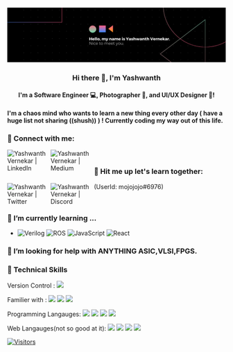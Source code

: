 <p align="center">
  <a href="https://www.yushi.dev/" target="_blank" rel="noreferrer"><img src="https://github.com/Mojojojooo/Mojojojooo/blob/main/images/Hello%2C%20my%20name%20is%20Yashwanth%20Vernekar.%20Nice%20to%20meet%20you..png" alt="my banner"></a>
</p>

<!-- ### Hi there 👋 -->

<h3 align="center">
Hi there 👋, I'm Yashwanth
<!--   <a href="https://www.yushi.dev/" target="_blank" rel="noreferrer">Yu</a> 👋 -->
</h3>

<h4 align="center">
I'm a Software Engineer 💻, Photographer 📸, and UI/UX Designer 🎨!
</h4> 

<!-- <h4 align="center"> -->
<h4>
I'm a chaos mind who wants to learn a new thing every other day ( have a huge list not sharing ((shush)) ) ! Currently coding my way out of this life. 
</h4> 

### 🤝 Connect with me:

<a href="https://www.linkedin.com/in/yashwanth-vernekar-491512146/"><img align="left" src="https://img.shields.io/badge/LinkedIn-0077B5?style=for-the-badge&logo=linkedin&logoColor=white" alt="Yashwanth Vernekar | LinkedIn" width="100px"/></a>
<!-- <a href="#"><img align="left" src="https://raw.githubusercontent.com/yushi1007/yushi1007/main/images/instagram.svg" alt="Yashwanth Vernekar | Instagram" width="21px"/></a> -->
<a href="https://medium.com/@yashvernekar674"><img align="left" src="https://img.shields.io/badge/Medium-12100E?style=for-the-badge&logo=medium&logoColor=white" alt="Yashwanth Vernekar | Medium" width="100px"/></a>
</br>

### 💬 Hit me up let's learn together:
<a href="https://twitter.com/Mojotweetss"><img align="left" src="https://img.shields.io/badge/Twitter-1DA1F2?style=for-the-badge&logo=twitter&logoColor=white" alt="Yashwanth Vernekar | Twitter" width="100px"/></a>
<a href="#"><img align="left" src="https://img.shields.io/badge/Mojojojo#6946-7289DA?style=for-the-badge&logo=discord&logoColor=white" alt="Yashwanth Vernekar | Discord" width="100px"/></a> (UserId: mojojojo#6976)


</br>
<!-- - 💬 If you have any question/feedback, please do not hesitate to reach out to me! -->

### 🌱 I’m currently learning ...
  -  ![Verilog](https://img.shields.io/badge/Verilog-663399.svg?style=for-the-badge&logoColor=white) ![ROS](https://img.shields.io/badge/ros-DD0031.svg?style=for-the-badge&logo=ros&logoColor=white) ![JavaScript](https://img.shields.io/badge/javascript-%23323330.svg?style=for-the-badge&logo=javascript&logoColor=%23F7DF1E) ![React](https://img.shields.io/badge/React-20232A?style=for-the-badge&logo=react&logoColor=61DAFB)

### 🤔 I’m looking for help with ANYTHING ASIC,VLSI,FPGS. 

### 💼 Technical Skills

Version Control :
![](https://img.shields.io/badge/GitHub-100000?style=for-the-badge&logo=github&logoColor=white)

Familier with :
![](https://img.shields.io/badge/Ubuntu-E95420?style=for-the-badge&logo=ubuntu&logoColor=white)
![](https://img.shields.io/badge/Windows-0078D6?style=for-the-badge&logo=windows&logoColor=white)
![](https://img.shields.io/badge/Shell_Script-121011?style=for-the-badge&logo=gnu-bash&logoColor=white)

Programming Langauges:
![](https://img.shields.io/badge/Python-3776AB?style=for-the-badge&logo=python&logoColor=white)
![](https://img.shields.io/badge/C-00599C?style=for-the-badge&logo=c&logoColor=white)
![](https://img.shields.io/badge/C%2B%2B-00599C?style=for-the-badge&logo=c%2B%2B&logoColor=white)
![](https://img.shields.io/badge/Verilog-663399.svg?style=for-the-badge&logoColor=white)

Web Langauges(not so good at it):
![](https://img.shields.io/badge/HTML5-E34F26?style=for-the-badge&logo=html5&logoColor=white)
![](https://img.shields.io/badge/CSS3-1572B6?style=for-the-badge&logo=css3&logoColor=white)
![](https://img.shields.io/badge/JavaScript-F7DF1E?style=for-the-badge&logo=javascript&logoColor=black)
![](https://img.shields.io/badge/Netlify-00C7B7?style=for-the-badge&logo=netlify&logoColor=white)
<!-- ![]() -->


<!-- ## 📈 GitHub Stats  -->

<!-- [![Yashwanth's github stats](https://github-readme-stats.vercel.app/api?username=Mojojojooo)](https://github.com/Mojojojooo) -->

[![Visitors](https://visitor-badge.glitch.me/badge?page_id=Mojojojooo.Mojojojooo)](https://github.com/Mojojojooo)

<!-- ## Stargazers

[![Stargazers repo roster for @Mojojojooo/Mojojojooo](https://reporoster.com/stars/Mojojojooo/Mojojojooo)](https://github.com/Mojojojooo/Mojojojooo/stargazers) -->

<!--
**Mojojojooo/Mojojojooo** is a ✨ _special_ ✨ repository because its `README.md` (this file) appears on your GitHub profile.

Here are some ideas to get you started:

- 🔭 I’m currently working on ...
- 🌱 I’m currently learning ...
- 👯 I’m looking to collaborate on ...
- 🤔 I’m looking for help with ...
- 💬 Ask me about ...
- 📫 How to reach me: ...
- 😄 Pronouns: ...
- ⚡ Fun fact: ...
-->
<!-- ![](https://img.shields.io/badge/Code-JavaScript-informational?style=flat&logo=JavaScript&color=F7DF1E)
![](https://img.shields.io/badge/Code-HTML5-informational?style=flat&logo=HTML5&color=E34F26)
![](https://img.shields.io/badge/Code-Python-informational?style=flat&logo=Python&color=003B57)

</br>

![](https://img.shields.io/badge/Style-Bootstrap-informational?style=flat&logo=Bootstrap&color=7952B3)
![](https://img.shields.io/badge/Style-CSS3-informational?style=flat&logo=CSS3&color=1572B6)
![](https://img.shields.io/badge/Style-styled--components-informational?style=flat&logo=styled-components&color=DB7093)
![](https://img.shields.io/badge/Style-Material--UI-informational?style=flat&logo=Material-UI&color=0081CB)


</br>

![](https://img.shields.io/badge/Tools-Figma-informational?style=flat&logo=Figma&color=F24E1E)
![](https://img.shields.io/badge/Tools-Postman-informational?style=flat&logo=Postman&color=FF6C37)
![](https://img.shields.io/badge/Tools-Netlify-informational?style=flat&logo=netlify&color=00C7B7)
![](https://img.shields.io/badge/Tools-Git-informational?style=flat&logo=Git&color=F05032)
![](https://img.shields.io/badge/Tools-GitHub-informational?style=flat&logo=GitHub&color=181717)
 -->
